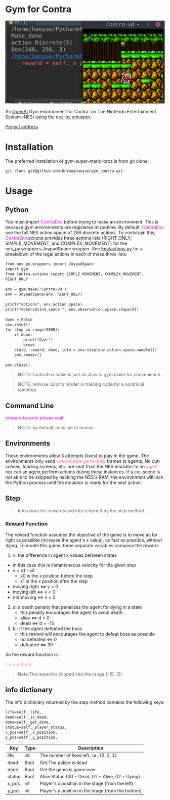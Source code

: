 # Gym for Contra

![image](https://github.com/OuYanghaoyue/gym_contra/blob/master/Img/TIM%E5%9B%BE%E7%89%8720190724144924.png)

An [OpenAI](https://github.com/openai/gym) Gym environment for Contra.  on The Nintendo Entertainment System (NES) using the [nes-py emulator](https://github.com/Kautenja/nes-py).

[Project address](https://github.com/OuYanghaoyue/gym_contra)

# Installation
The preferred installation of gym-super-mario-bros is from git clone:
```
git clone git@github.com:OuYanghaoyue/gym_contra.git
```
# Usage
## Python
You must import <font color="#dd00dd">ContraEnv</font> before trying to make an environment. This is because gym environments are registered at runtime. By default, <font color="#dd00dd">ContraEnv</font> use the full NES action space of 256 discrete actions. To contstrain this, <font color="#dd00dd">ContraEnv</font>.actions provides three actions lists (RIGHT_ONLY, SIMPLE_MOVEMENT, and COMPLEX_MOVEMENT) for the nes_py.wrappers.JoypadSpace wrapper. See [Env/actions.py](https://github.com/OuYanghaoyue/gym_contra/blob/master/Src/Env/actions.py) for a breakdown of the legal actions in each of these three lists.


```
from nes_py.wrappers import JoypadSpace
import gym
from Contra.actions import SIMPLE_MOVEMENT, COMPLEX_MOVEMENT, RIGHT_ONLY

env = gym.make('Contra-v0')
env = JoypadSpace(env, RIGHT_ONLY)

print("actions", env.action_space)
print("observation_space ", env.observation_space.shape[0])

done = False
env.reset()
for step in range(5000):
    if done:
        print("Over")
        break
    state, reward, done, info = env.step(env.action_space.sample())
    env.render()

env.close()

```

> NOTE: ContraEnv.make is just an alias to gym.make for convenience.
> 
> NOTE: remove calls to render in training code for a nontrivial speedup.

## Command Line
<font color="#dd00dd">prepare to write please wait</font>

> NOTE: by default,-m is set to human.

## Environments
These environments allow 3 attempts (lives) to play in the game. The environments only send <font color="#FF69B4">reward-able game-play </font> frames to agents; No cut-scenes, loading screens, etc. are sent from the NES emulator to an <font color="#FF69B4">agent</font> nor can an agent perform actions during these instances. If a cut-scene is not able to be skipped by hacking the NES's RAM, the environment will lock the Python process until the emulator is ready for the next action.

## Step
> Info about the rewards and info returned by the step method.

### Reward Function
The reward function assumes the objective of the game is to move as far right as possible (increase the agent's x value), as fast as possible, without dying. To model this game, three separate variables compose the reward:

1. v: the difference in agent x values between states
- in this case this is instantaneous velocity for the given step
- v = x1 - x0
    - x0 is the x position before the step
    - x1 is the x position after the step
- moving right ⇔ v > 0
- moving left ⇔ v < 0
- not moving ⇔ v = 0

2. d: a death penalty that penalizes the agent for dying in a state
    - this penalty encourages the agent to avoid death
    - alive ⇔ d = 0
    - dead ⇔ d = -15
3. b : if the agent defeated the boss 
    - this reword will encourages the agent to defeat boss as possible
    - no defeated ⇔ 0
    - defeated ⇔ 30

So the reward function is:

<font color="#FF69B4">r = v + d + b</font>


> Note:The reward is clipped into the range (-15, 15).

## info dictionary
The info dictionary returned by the step method contains the following keys:


```
life=self._life,
dead=self._is_dead,
done=self._get_done,
status=self._player_status,
x_pos=self._x_position,
y_pos=self._y_position,
```

Key  | Type | Description |
---|--- | ---
life | int | The number of lives left, i.e., {3, 2, 1}
dead | Bool | Get The palyer is dead
done | Bool | Get the game is game over
status | Bool | Alive Status (00 - Dead, 01 - Alive, 02 - Dying)
x_pos | int | Player's x position in the stage (from the left)
y_pos |	int	| Player's y position in the stage (from the bottom)
